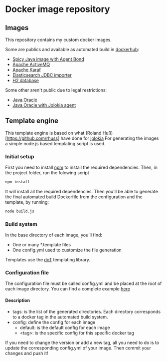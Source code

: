 # Docker image repository

## Images

This repository contains my custom docker images.

Some are publics and available as automated build in [dockerhub](https://hub.docker.com/u/arnaudeprez):

* [Spicy Java image with Agent Bond](java-agent-bond/README.md)
* [Apache ActiveMQ](activemq/README.md)
* [Apache Karaf](karaf/README.md)
* [Elasticsearch JDBC importer](elasticsearch-jdbc-base/README.md)
* [H2 database](h2database/README.md)

Some other aren't public due to legal restrictions:

* [Java Oracle](java/README.md)
* [Java Oracle with Jolokia agent](java-jolokia/README.md)

## Template engine

This template engine is based on what (Roland Huß)[https://github.com/rhuss] have done for [jolokia](https://github.com/rhuss/docker-java-jolokia)
For generating the images a simple node.js based templating script is used.

### Initial setup

First you need to install [npm](https://www.npmjs.com) to install the required dependencies.
Then, in the project folder, run the folowing script

```sh
npm install
```

It will install all the required dependencies.
Then you'll be able to generate the final automated build Dockerfile from the configuration and the template, by running:

```sh
node build.js
```

### Build system

In the base directory of each image, you'll find:

* One or many *.template files
* One config.yml used to customize the file generation

Templates use the [doT](http://olado.github.io/doT/index.html) templating library.

### Configuration file

The configuration file must be called config.yml and be placed at the root of each image directory.
You can find a complete example [here](karaf/config.yml)

#### Description

* tags: is the list of the generated directories. Each directory corresponds to a docker tag in the automated build system.
* config: define the config for each image
	* default: is the default config for each image
	* \<tag\>: is the specific config for this specific docker tag

If you need to change the version or add a new tag, all you need to do is to update the corresponding config.yml of your image.
Then commit your changes and push it!
